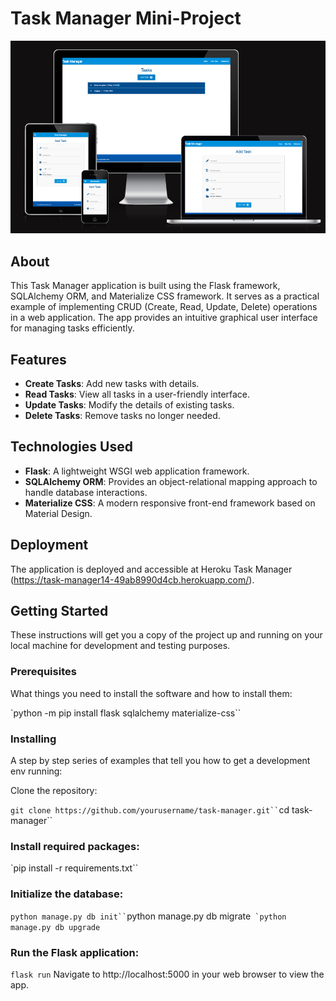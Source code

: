 # Task Manager Mini-Project

![Task Manager](/taskmanager/static/images/Screenshot.png)

## About

This Task Manager application is built using the Flask framework, SQLAlchemy ORM, and Materialize CSS framework. It serves as a practical example of implementing CRUD (Create, Read, Update, Delete) operations in a web application. The app provides an intuitive graphical user interface for managing tasks efficiently.

## Features

- **Create Tasks**: Add new tasks with details.
- **Read Tasks**: View all tasks in a user-friendly interface.
- **Update Tasks**: Modify the details of existing tasks.
- **Delete Tasks**: Remove tasks no longer needed.

## Technologies Used

- **Flask**: A lightweight WSGI web application framework.
- **SQLAlchemy ORM**: Provides an object-relational mapping approach to handle database interactions.
- **Materialize CSS**: A modern responsive front-end framework based on Material Design.

## Deployment

The application is deployed and accessible at Heroku Task Manager (https://task-manager14-49ab8990d4cb.herokuapp.com/).

## Getting Started

These instructions will get you a copy of the project up and running on your local machine for development and testing purposes.

### Prerequisites

What things you need to install the software and how to install them:

`python -m pip install flask sqlalchemy materialize-css``

### Installing

A step by step series of examples that tell you how to get a development env running:

Clone the repository:

` git clone https://github.com/yourusername/task-manager.git``
 `cd task-manager``

### Install required packages:

`pip install -r requirements.txt``

### Initialize the database:

` python manage.py db init``
 `python manage.py db migrate``
`python manage.py db upgrade``

### Run the Flask application:

`flask run`
Navigate to http://localhost:5000 in your web browser to view the app.
